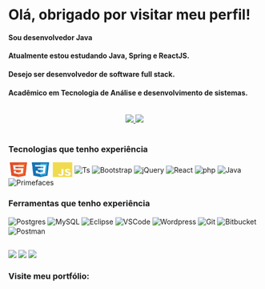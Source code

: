 # Olá, obrigado por visitar meu perfil!


#### Sou desenvolvedor Java
#### Atualmente estou estudando Java, Spring e ReactJS.
#### Desejo ser desenvolvedor de software full stack.
#### Acadêmico em Tecnologia de Análise e desenvolvimento de sistemas.

<br>
<div align="center">
  <a href="https://github.com/igorlops">
  <img height="180em" src="https://github-readme-stats.vercel.app/api?username=igorlops&bg_color=30,0ff1ce,904e95&title_color=fff&text_color=fff"/>
  <img height="180em" src="https://github-readme-stats.vercel.app/api/top-langs/?username=igorlops&layout=compact&langs_count=10&bg_color=30,0ff1ce,904e95&title_color=fff&text_color=fff"/>
</div>
<div style="display: inline-block"><br>


### Tecnologias que tenho experiência

<img align="center" title="HTML" alt="HTML" height="30" width="40" src="https://raw.githubusercontent.com/devicons/devicon/master/icons/html5/html5-original.svg">
<img align="center" title="CSS" alt="CSS" height="30" width="40" src="https://raw.githubusercontent.com/devicons/devicon/master/icons/css3/css3-original.svg">
<img align="center" alt="Js" title="Javascript" height="30" width="40" src="https://raw.githubusercontent.com/devicons/devicon/master/icons/javascript/javascript-plain.svg">
<img align="center" title="Typescript" alt="Ts" height="30" width="30" src="https://cdn-icons-png.flaticon.com/512/5968/5968381.png">
<img align="center" title="Bootstrap" alt="Bootstrap" height="32" width="32" src="https://cdn-icons-png.flaticon.com/512/5968/5968672.png">
<img align="center" title="jQuery" alt="jQuery" width="35" heigth="25" margin-right="1px" src="https://cdn.jsdelivr.net/gh/devicons/devicon/icons/jquery/jquery-original.svg" />
<img align="center" title="React" alt="React" height="30" width="40" src="https://upload.wikimedia.org/wikipedia/commons/a/a7/React-icon.svg">
<img align="center" title="php" alt="php" height="40" width="40" src="https://cdn-icons-png.flaticon.com/512/5968/5968332.png">
<img align="center" title="Java" alt="Java" height="30" width="40" src="https://www.svgrepo.com/show/184143/java.svg">
<img align="center" title="Primefaces" alt="Primefaces" height="30" width="35" src="https://avatars.githubusercontent.com/u/3494069?s=280&v=4">

### Ferramentas que tenho experiência

<img align="center" alt="Postgres" title="PostgreSQL" height="35" width="35" src="https://user-images.githubusercontent.com/24623425/36042969-f87531d4-0d8a-11e8-9dee-e87ab8c6a9e3.png">
<img align="center" title="MySQL" alt="MySQL" height="35" width="35" src="https://cdn-icons-png.flaticon.com/512/5968/5968313.png">
<img align="center" title="Eclipse" alt="Eclipse" height="35" width="35" src="https://img.utdstc.com/icon/3c7/fcf/3c7fcf4930fa9402c22cee35e03fe9fcf9e8e47c9381d6b9e6922d71ee2e067a:200">
<img align="center" title="VSCode" alt="VSCode" height="35" width="35" src="https://upload.wikimedia.org/wikipedia/commons/thumb/9/9a/Visual_Studio_Code_1.35_icon.svg/2048px-Visual_Studio_Code_1.35_icon.svg.png">

<img align="center" title="Wordpress" alt="Wordpress" height="35" width="35" src="https://cdn-icons-png.flaticon.com/512/174/174881.png">
<img align="center" title="Git" alt="Git" height="35" width="35" src="https://git-scm.com/images/logos/downloads/Git-Icon-1788C.png">
<img align="center" title="Bitbucket" alt="Bitbucket" height="35" width="35" src="https://cdn-icons-png.flaticon.com/512/6125/6125001.png">
<img align="center" title="Postman" alt="Postman" height="35" width="35" src="https://uxwing.com/wp-content/themes/uxwing/download/brands-and-social-media/postman-icon.png">   
  
</div>
  
  ##
 
<div> 

<a href="mailto:claudioigorai@gmail.com" target="_blank"> <img src="https://img.shields.io/badge/Gmail-D14836?style=for-the-badge&logo=gmail&logoColor=white"/></a>
  <a href="https://instagram.com/igorl.ops" target="_blank"><img src="https://img.shields.io/badge/-Instagram-%23E4405F?style=for-the-badge&logo=instagram&logoColor=white" target="_blank"></a>
<a href="https://www.linkedin.com/in/igor-lopes-36b842204/" target="_blank"><img src="https://img.shields.io/badge/-LinkedIn-%230077B5?style=for-the-badge&logo=linkedin&logoColor=white" target="_blank"></a> 
</div>

### Visite meu portfólio: 
